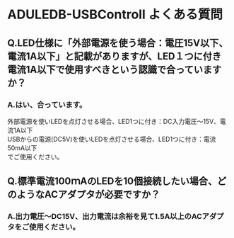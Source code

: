 # ADULEDB-USBControll よくある質問

## Q.LED仕様に「外部電源を使う場合：電圧15V以下、電流1A以下」と記載がありますが、LED１つに付き電流1A以下で使用すべきという認識で合っていますか？
### A.はい、合っています。
外部電源を使いLEDを点灯させる場合、LED1つに付き：DC入力電圧～15V、電流1A以下  
USBからの電源(DC5V)を使いLEDを点灯させる場合、LED1つに付き：電流50mA以下  
でご使用ください。

## Q.標準電流100ｍAのLEDを10個接続したい場合、どのようなACアダプタが必要ですか？

### A.出力電圧～DC15V、出力電流は余裕を見て1.5A以上のACアダプタをご使用ください。
